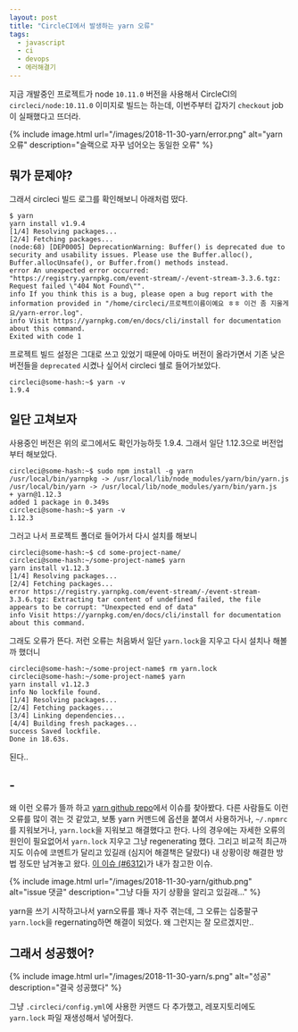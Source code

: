```yaml
---
layout: post
title: "CircleCI에서 발생하는 yarn 오류"
tags:
  - javascript
  - ci
  - devops
  - 에러해결기
---
```


지금 개발중인 프로젝트가 node `10.11.0` 버전을 사용해서 CircleCI의 `circleci/node:10.11.0` 이미지로 빌드는 하는데, 이번주부터 갑자기 `checkout` job이 실패했다고 뜨더라.

{% include image.html url="/images/2018-11-30-yarn/error.png" alt="yarn 오류" description="슬랙으로 자꾸 넘어오는 동일한 오류" %}

## 뭐가 문제야?

그래서 circleci 빌드 로그를 확인해보니 아래처럼 떴다.

```shell
$ yarn
yarn install v1.9.4
[1/4] Resolving packages...
[2/4] Fetching packages...
(node:68) [DEP0005] DeprecationWarning: Buffer() is deprecated due to security and usability issues. Please use the Buffer.alloc(), Buffer.allocUnsafe(), or Buffer.from() methods instead.
error An unexpected error occurred: "https://registry.yarnpkg.com/event-stream/-/event-stream-3.3.6.tgz: Request failed \"404 Not Found\"".
info If you think this is a bug, please open a bug report with the information provided in "/home/circleci/프로젝트이름이예요 ㅎㅎ 이건 좀 지울게요/yarn-error.log".
info Visit https://yarnpkg.com/en/docs/cli/install for documentation about this command.
Exited with code 1
```

프로젝트 빌드 설정은 그대로 쓰고 있었기 때문에 아마도 버전이 올라가면서 기존 낮은 버전들을 `deprecated` 시켰나 싶어서 circleci 쉘로 들어가보았다.

```shell
circleci@some-hash:~$ yarn -v
1.9.4
```

## 일단 고쳐보자

사용중인 버전은 위의 로그에서도 확인가능하듯 1.9.4. 그래서 일단 1.12.3으로 버전업부터 해보았다.

```shell
circleci@some-hash:~$ sudo npm install -g yarn
/usr/local/bin/yarnpkg -> /usr/local/lib/node_modules/yarn/bin/yarn.js
/usr/local/bin/yarn -> /usr/local/lib/node_modules/yarn/bin/yarn.js
+ yarn@1.12.3
added 1 package in 0.349s
circleci@some-hash:~$ yarn -v
1.12.3
```

그러고 나서 프로젝트 폴더로 들어가서 다시 설치를 해보니

```shell
circleci@some-hash:~$ cd some-project-name/
circleci@some-hash:~/some-project-name$ yarn
yarn install v1.12.3
[1/4] Resolving packages...
[2/4] Fetching packages...
error https://registry.yarnpkg.com/event-stream/-/event-stream-3.3.6.tgz: Extracting tar content of undefined failed, the file appears to be corrupt: "Unexpected end of data"
info Visit https://yarnpkg.com/en/docs/cli/install for documentation about this command.
```

그래도 오류가 뜬다. 저런 오류는 처음봐서 일단 `yarn.lock`을 지우고 다시 설치나 해볼까 했더니 

```shell
circleci@some-hash:~/some-project-name$ rm yarn.lock
circleci@some-hash:~/some-project-name$ yarn
yarn install v1.12.3
info No lockfile found.
[1/4] Resolving packages...
[2/4] Fetching packages...
[3/4] Linking dependencies...
[4/4] Building fresh packages...
success Saved lockfile.
Done in 18.63s.
```

된다..

## -

왜 이런 오류가 뜰까 하고 [yarn github repo](https://github.com/yarnpkg/yarn)에서 이슈를 찾아봤다. 다른 사람들도 이런 오류를 많이 겪는 것 같았고, 보통 yarn 커맨드에 옵션을 붙여서 사용하거나, `~/.npmrc`를 지워보거나, `yarn.lock`을 지워보고 해결했다고 한다. 나의 경우에는 자세한 오류의 원인이 필요없어서 `yarn.lock` 지우고 그냥 regenerating 했다. 그리고 비교적 최근까지도 이슈에 코멘트가 달리고 있길래 (심지어 해결책은 달랐다) 내 상황이랑 해결한 방법 정도만 남겨놓고 왔다. [이 이슈 (#6312)](https://github.com/yarnpkg/yarn/issues/6312)가 내가 참고한 이슈.

{% include image.html url="/images/2018-11-30-yarn/github.png" alt="issue 댓글" description="그냥 다들 자기 상황을 알리고 있길래..." %}

yarn을 쓰기 시작하고나서 yarn오류를 꽤나 자주 겪는데, 그 오류는 십중팔구 `yarn.lock`을 regernating하면 해결이 되었다. 왜 그런지는 잘 모르겠지만..

## 그래서 성공했어?

{% include image.html url="/images/2018-11-30-yarn/s.png" alt="성공" description="결국 성공했다" %}

그냥 `.circleci/config.yml`에 사용한 커맨드 다 추가했고, 레포지토리에도 `yarn.lock` 파일 재생성해서 넣어줬다.